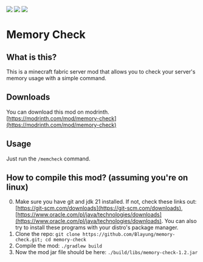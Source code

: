 [![](https://cdn.jsdelivr.net/npm/@intergrav/devins-badges@3/assets/cozy/requires/fabric-api_vector.svg)](https://modrinth.com/mod/fabric-api) [![](https://cdn.jsdelivr.net/npm/@intergrav/devins-badges@3/assets/cozy/available/modrinth_vector.svg)](https://modrinth.com/mod/memory-check) ![](https://cdn.jsdelivr.net/npm/@intergrav/devins-badges@3/assets/cozy/unsupported/forge_vector.svg)

# Memory Check

## What is this?
This is a minecraft fabric server mod that allows you to check your server's memory usage with a simple command.

## Downloads
You can download this mod on modrinth. [https://modrinth.com/mod/memory-check](https://modrinth.com/mod/memory-check)

## Usage
Just run the `/memcheck` command.

## How to compile this mod? (assuming you're on linux)
0. Make sure you have git and jdk 21 installed. If not, check these links out: [https://git-scm.com/downloads](https://git-scm.com/downloads), [https://www.oracle.com/pl/java/technologies/downloads](https://www.oracle.com/pl/java/technologies/downloads). You can also try to install these programs with your distro's package manager.
1. Clone the repo: `git clone https://github.com/Blayung/memory-check.git; cd memory-check`
2. Compile the mod: `./gradlew build`
3. Now the mod jar file should be here: `./build/libs/memory-check-1.2.jar`
